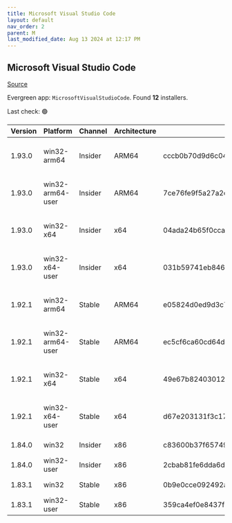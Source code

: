 ```yaml
---
title: Microsoft Visual Studio Code
layout: default
nav_order: 2
parent: M
last_modified_date: Aug 13 2024 at 12:17 PM
---
```


## Microsoft Visual Studio Code

[Source](https://code.visualstudio.com)

Evergreen app: `MicrosoftVisualStudioCode`. Found **12** installers.

Last check: 🟢

| Version | Platform         | Channel | Architecture | Sha256                                                           | URI                                                                                                                                                                                                                                                                                                            |
| ------- | ---------------- | ------- | ------------ | ---------------------------------------------------------------- | -------------------------------------------------------------------------------------------------------------------------------------------------------------------------------------------------------------------------------------------------------------------------------------------------------------- |
| 1.93.0  | win32-arm64      | Insider | ARM64        | cccb0b70d9d6c04ec011c96c801011c9a9a0b442ad2564f30f0fdfd2c16a96f3 | [https://vscode.download.prss.microsoft.com/dbazure/download/insider/922413f6d97e16c05b565398f33d95c306b1ceb7/VSCodeSetup-arm64-1.93.0-insider.exe](https://vscode.download.prss.microsoft.com/dbazure/download/insider/922413f6d97e16c05b565398f33d95c306b1ceb7/VSCodeSetup-arm64-1.93.0-insider.exe)         |
| 1.93.0  | win32-arm64-user | Insider | ARM64        | 7ce76fe9f5a27a2cef954d4ede818586eb61eda599369fe0e1466d1195f55866 | [https://vscode.download.prss.microsoft.com/dbazure/download/insider/922413f6d97e16c05b565398f33d95c306b1ceb7/VSCodeUserSetup-arm64-1.93.0-insider.exe](https://vscode.download.prss.microsoft.com/dbazure/download/insider/922413f6d97e16c05b565398f33d95c306b1ceb7/VSCodeUserSetup-arm64-1.93.0-insider.exe) |
| 1.93.0  | win32-x64        | Insider | x64          | 04ada24b65f0ccaac9f71622a1cd7de45815f8d8755b676373c603551d0170cc | [https://vscode.download.prss.microsoft.com/dbazure/download/insider/922413f6d97e16c05b565398f33d95c306b1ceb7/VSCodeSetup-x64-1.93.0-insider.exe](https://vscode.download.prss.microsoft.com/dbazure/download/insider/922413f6d97e16c05b565398f33d95c306b1ceb7/VSCodeSetup-x64-1.93.0-insider.exe)             |
| 1.93.0  | win32-x64-user   | Insider | x64          | 031b59741eb846b507c14cd1ecc24f3dc596be77f00f775b473a6fe9156114cb | [https://vscode.download.prss.microsoft.com/dbazure/download/insider/922413f6d97e16c05b565398f33d95c306b1ceb7/VSCodeUserSetup-x64-1.93.0-insider.exe](https://vscode.download.prss.microsoft.com/dbazure/download/insider/922413f6d97e16c05b565398f33d95c306b1ceb7/VSCodeUserSetup-x64-1.93.0-insider.exe)     |
| 1.92.1  | win32-arm64      | Stable  | ARM64        | e05824d0ed9d3c7727d5a0f3d734373775ed595c41a74f86f74e21d4e022fbd2 | [https://vscode.download.prss.microsoft.com/dbazure/download/stable/eaa41d57266683296de7d118f574d0c2652e1fc4/VSCodeSetup-arm64-1.92.1.exe](https://vscode.download.prss.microsoft.com/dbazure/download/stable/eaa41d57266683296de7d118f574d0c2652e1fc4/VSCodeSetup-arm64-1.92.1.exe)                           |
| 1.92.1  | win32-arm64-user | Stable  | ARM64        | ec5cf6ca60cd64d6c08cb949fe6067eb7181a1b9f89273137b9889e561e64a74 | [https://vscode.download.prss.microsoft.com/dbazure/download/stable/eaa41d57266683296de7d118f574d0c2652e1fc4/VSCodeUserSetup-arm64-1.92.1.exe](https://vscode.download.prss.microsoft.com/dbazure/download/stable/eaa41d57266683296de7d118f574d0c2652e1fc4/VSCodeUserSetup-arm64-1.92.1.exe)                   |
| 1.92.1  | win32-x64        | Stable  | x64          | 49e67b82403012a8368d6ff4eef4c250dc745c1dd87f166750d617d05f39d6b9 | [https://vscode.download.prss.microsoft.com/dbazure/download/stable/eaa41d57266683296de7d118f574d0c2652e1fc4/VSCodeSetup-x64-1.92.1.exe](https://vscode.download.prss.microsoft.com/dbazure/download/stable/eaa41d57266683296de7d118f574d0c2652e1fc4/VSCodeSetup-x64-1.92.1.exe)                               |
| 1.92.1  | win32-x64-user   | Stable  | x64          | d67e203131f3c1765cf35e657597fc11c70eda1d6ccd7f7712d0d6b9ec266622 | [https://vscode.download.prss.microsoft.com/dbazure/download/stable/eaa41d57266683296de7d118f574d0c2652e1fc4/VSCodeUserSetup-x64-1.92.1.exe](https://vscode.download.prss.microsoft.com/dbazure/download/stable/eaa41d57266683296de7d118f574d0c2652e1fc4/VSCodeUserSetup-x64-1.92.1.exe)                       |
| 1.84.0  | win32            | Insider | x86          | c83600b37f65749ea9e16496847bbfd967dece2472cee7d8011ae719e2633c18 | [https://az764295.vo.msecnd.net/insider/0c36b92c82064882a228487040187cfc13669c0f/VSCodeSetup-ia32-1.84.0-insider.exe](https://az764295.vo.msecnd.net/insider/0c36b92c82064882a228487040187cfc13669c0f/VSCodeSetup-ia32-1.84.0-insider.exe)                                                                     |
| 1.84.0  | win32-user       | Insider | x86          | 2cbab81fe6dda6dfb07751707107db95ba7afa0a6ada65a1df78a04eef0aadf5 | [https://az764295.vo.msecnd.net/insider/0c36b92c82064882a228487040187cfc13669c0f/VSCodeUserSetup-ia32-1.84.0-insider.exe](https://az764295.vo.msecnd.net/insider/0c36b92c82064882a228487040187cfc13669c0f/VSCodeUserSetup-ia32-1.84.0-insider.exe)                                                             |
| 1.83.1  | win32            | Stable  | x86          | 0b9e0cce092492a88cdaf12048e3630290944b051f3194c5ca3d6b7012f05e7f | [https://az764295.vo.msecnd.net/stable/a6606b6ca720bca780c2d3c9d4cc3966ff2eca12/VSCodeSetup-ia32-1.83.1.exe](https://az764295.vo.msecnd.net/stable/a6606b6ca720bca780c2d3c9d4cc3966ff2eca12/VSCodeSetup-ia32-1.83.1.exe)                                                                                       |
| 1.83.1  | win32-user       | Stable  | x86          | 359ca4ef0e8437f7e5183a97a9d79834463a3df88bb10c82c48cc2bd53b8a7e5 | [https://az764295.vo.msecnd.net/stable/a6606b6ca720bca780c2d3c9d4cc3966ff2eca12/VSCodeUserSetup-ia32-1.83.1.exe](https://az764295.vo.msecnd.net/stable/a6606b6ca720bca780c2d3c9d4cc3966ff2eca12/VSCodeUserSetup-ia32-1.83.1.exe)                                                                               |
